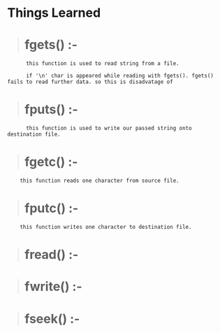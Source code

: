 # Things  Learned 

> # fgets() :-

          this function is used to read string from a file.
          
          if '\n' char is appeared while reading with fgets(). fgets() fails to read further data. so this is disadvatage of 
          
          
> # fputs() :- 

          this function is used to write our passed string onto destination file.
        


> # fgetc() :-

        this function reads one character from source file.


> # fputc() :- 

        this function writes one character to destination file.
        
        

> # fread() :-



> # fwrite() :- 



> # fseek() :-
